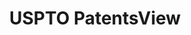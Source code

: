 ---
layout: default
bigquery: https://console.cloud.google.com/bigquery?p=patents-public-data&d=patentsview&page=dataset
citation: Attribution should be given to PatentsView for use, distribution, or derivative
  works.
code: https://github.com/CSSIP-AIR/PatentsView-Code-Snippets/
contributors: USPTO
cost: None
description: 'PatentsView includes US patent data including raw data (summaries, applications,
  pregrant applications), disambugations of inventors and assignees, and inventor
  gender estimates.  Also foreign priority data, # of figures and sheets, and government
  interest statements.'
documentation: https://patentsview.org/query/builder-faqs
last_edit: 04/09/2022, 05:34:43
location: https://patentsview.org/
maintained_by: USPTO
record_creation_timestamp: 12/2/2020 17:20:46
schema_fields:
- section_id
- mainclass_id
- id
- category
- latin_name
- doc_type
- applicant_type
- disamb_inventor_id_20191008
- citation_id
- num_figures
- deceased
- date
- disamb_assignee_id_20191231
- term_disclaimer
- category_id
- f102_date
- rel_id
- disamb_assignee_id_20200331
- lname
- symbol_position
- country_transformed
- level_two
- subclass
- classification_status
- name_last
- field_title
- name
- disamb_assignee_id_20190312
- relkind
- num
- lapse_of_patent
- exemplary
- organization_id
- term_grant
- dependent
- main_group
- rawassignee_id
- subcategory_id
- disamb_assignee_id_20191008
- latitude
- disamb_assignee_id_20200630
- name_first
- contract_award_number
- series_code
- length
- number
- disamb_inventor_id_20200331
- ipc_version_indicator
- reldocno
- disamb_inventor_id_20170808
- subsection_id
- title
- uuid
- classification_data_source
- state
- _102_date
- section
- longitude
- city
- male
- doctype
- action_date
- designation
- publication_number
- assignee_id
- patent_id
- disamb_inventor_id_20200630
- rule_47
- county_fips
- location_id
- num_claims
- state_fips
- subgroup_id
- classification_level
- organization
- classification_value
- term_extension
- disamb_assignee_id_20181127
- withdrawn
- status
- county
- lawyer_id
- sector_title
- rawlocation_id
- latlong
- country
- _371_date
- disamb_inventor_id_20171003
- male_flag
- level_one
- subclass_id
- disamb_inventor_id_20180528
- attribution_status
- role
- disamb_inventor_id_20170307
- disamb_inventor_id_20191231
- f371_date
- sequence
- fname
- num_sheets
- group
- variety
- level_three
- field_id
- disamb_inventor_id_20171226
- subgroup
- disamb_inventor_id_20190820
- rawinventor_id
- disamb_inventor_id_20200929
- text
- disamb_inventor_id_20181127
- disamb_assignee_id_20190820
- inventor_id
- disclaimer_date
- disamb_assignee_id_20200929
- abstract
- disamb_inventor_id_20201229
- group_id
- gi_statement
- application_id
- type
- filename
- ipc_class
- disamb_inventor_id_20190312
- kind
shortname: patentsview
tags:
- disambiguation
- United States
- gender
terms_of_use: Creative Commons Attribution 4.0 International License.
timeframe: 1963-1999
title: USPTO PatentsView
uuid: cf1780b1-e265-4e49-8d1d-83b9cfe0fd9a
---